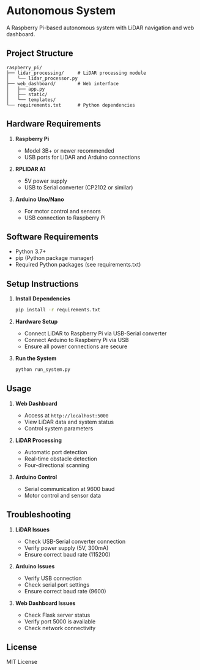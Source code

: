 # Autonomous System

A Raspberry Pi-based autonomous system with LiDAR navigation and web dashboard.

## Project Structure

```
raspberry_pi/
├── lidar_processing/     # LiDAR processing module
│   └── lidar_processor.py
├── web_dashboard/        # Web interface
│   ├── app.py
│   ├── static/
│   └── templates/
└── requirements.txt      # Python dependencies
```

## Hardware Requirements

1. **Raspberry Pi**
   - Model 3B+ or newer recommended
   - USB ports for LiDAR and Arduino connections

2. **RPLIDAR A1**
   - 5V power supply
   - USB to Serial converter (CP2102 or similar)

3. **Arduino Uno/Nano**
   - For motor control and sensors
   - USB connection to Raspberry Pi

## Software Requirements

- Python 3.7+
- pip (Python package manager)
- Required Python packages (see requirements.txt)

## Setup Instructions

1. **Install Dependencies**
   ```bash
   pip install -r requirements.txt
   ```

2. **Hardware Setup**
   - Connect LiDAR to Raspberry Pi via USB-Serial converter
   - Connect Arduino to Raspberry Pi via USB
   - Ensure all power connections are secure

3. **Run the System**
   ```bash
   python run_system.py
   ```

## Usage

1. **Web Dashboard**
   - Access at `http://localhost:5000`
   - View LiDAR data and system status
   - Control system parameters

2. **LiDAR Processing**
   - Automatic port detection
   - Real-time obstacle detection
   - Four-directional scanning

3. **Arduino Control**
   - Serial communication at 9600 baud
   - Motor control and sensor data

## Troubleshooting

1. **LiDAR Issues**
   - Check USB-Serial converter connection
   - Verify power supply (5V, 300mA)
   - Ensure correct baud rate (115200)

2. **Arduino Issues**
   - Verify USB connection
   - Check serial port settings
   - Ensure correct baud rate (9600)

3. **Web Dashboard Issues**
   - Check Flask server status
   - Verify port 5000 is available
   - Check network connectivity

## License

MIT License 
